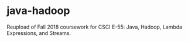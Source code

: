 # java-hadoop
Reupload of Fall 2018 coursework for CSCI E-55: Java, Hadoop, Lambda Expressions, and Streams.
